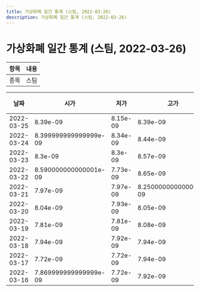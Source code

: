 ```yaml
---
title: 가상화폐 일간 통계 (스팀, 2022-03-26)
description: 가상화폐 일간 통계 (스팀, 2022-03-26)
---
```


가상화폐 일간 통계 (스팀, 2022-03-26)
===

|항목|내용|
|--|--|
|종목|스팀||마켓|BTC-STEEM||종류|일 단위 캔들||기간|2022-03-16T09:00:00 - 2022-03-25T09:00:00|

|날짜|시가|저가|고가|종가|비고|
|--|--|--|--|--|--|
|2022-03-25|8.39e-09|8.15e-09|8.39e-09|8.15e-09|    |
|2022-03-24|8.399999999999999e-09|8.34e-09|8.44e-09|8.39e-09|    |
|2022-03-23|8.3e-09|8.3e-09|8.57e-09|8.57e-09|    |
|2022-03-22|8.590000000000001e-09|7.73e-09|8.65e-09|8.1e-09|    |
|2022-03-21|7.97e-09|7.97e-09|8.250000000000001e-09|8.250000000000001e-09|    |
|2022-03-20|8.04e-09|7.93e-09|8.05e-09|7.93e-09|    |
|2022-03-19|7.81e-09|7.81e-09|8.08e-09|8.07e-09|    |
|2022-03-18|7.94e-09|7.92e-09|7.94e-09|7.94e-09|    |
|2022-03-17|7.72e-09|7.72e-09|7.94e-09|7.94e-09|    |
|2022-03-16|7.869999999999999e-09|7.72e-09|7.92e-09|7.72e-09|    |
